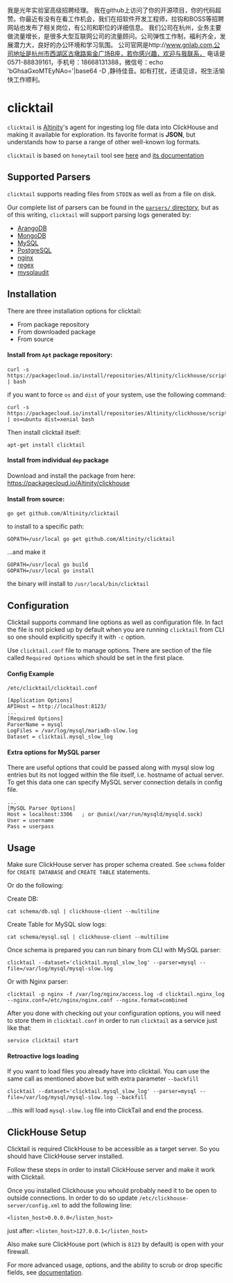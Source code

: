 我是光年实验室高级招聘经理。
我在github上访问了你的开源项目，你的代码超赞。你最近有没有在看工作机会，我们在招软件开发工程师，拉钩和BOSS等招聘网站也发布了相关岗位，有公司和职位的详细信息。
我们公司在杭州，业务主要做流量增长，是很多大型互联网公司的流量顾问。公司弹性工作制，福利齐全，发展潜力大，良好的办公环境和学习氛围。
公司官网是http://www.gnlab.com,公司地址是杭州市西湖区古墩路紫金广场B座，若你感兴趣，欢迎与我联系，
电话是0571-88839161，手机号：18668131388，微信号：echo 'bGhsaGxoMTEyNAo='|base64 -D ,静待佳音。如有打扰，还请见谅，祝生活愉快工作顺利。

# clicktail

`clicktail` is [Altinity](https://altinity.com)'s agent for ingesting log file data into ClickHouse and making it available for exploration. Its favorite format is **JSON**, but understands how to parse a range of other well-known log formats.

`clicktail` is based on `honeytail` tool see [here](https://github.com/honeycombio/honeytail) and [its documentation](https://honeycomb.io/docs/send-data/agent/)

## Supported Parsers

`clicktail` supports reading files from `STDIN` as well as from a file on disk.

Our complete list of parsers can be found in the [`parsers/` directory](parsers/), but as of this writing, `clicktail` will support parsing logs generated by:

- [ArangoDB](parsers/arangodb/)
- [MongoDB](parsers/mongodb/)
- [MySQL](parsers/mysql/)
- [PostgreSQL](parsers/postgresql/)
- [nginx](parsers/nginx/)
- [regex](parsers/regex/)
- [mysqlaudit](parsers/mysqlaudit/)

## Installation

There are three installation options for clicktail:
+ From package repository
+ From downloaded package
+ From source

#### Install from `Apt` package repository:

```
curl -s https://packagecloud.io/install/repositories/Altinity/clickhouse/script.deb.sh | bash
```
if you want to force `os` and `dist` of your system, use the following command:

```
curl -s https://packagecloud.io/install/repositories/Altinity/clickhouse/script.deb.sh | os=ubuntu dist=xenial bash
```

Then install clicktail itself:
```
apt-get install clicktail
```

#### Install from individual `dep` package

Download and install the package from here: https://packagecloud.io/Altinity/clickhouse

#### Install from source:

```
go get github.com/Altinity/clicktail
```

to install to a specific path:

```
GOPATH=/usr/local go get github.com/Altinity/clicktail
```

...and make it

```
GOPATH=/usr/local go build
GOPATH=/usr/local go install
```

the binary will install to `/usr/local/bin/clicktail`

## Configuration

Clicktail supports command line options as well as configuration file. In fact the file is not picked up by default when you are running `clicktail` from CLI so one should explicitly specify it with `-c` option.

Use `clicktail.conf` file to manage options. There are section of the file called `Required Options` which should be set in the first place.

#### Config Example

`/etc/clicktail/clicktail.conf`
```
[Application Options]
APIHost = http://localhost:8123/
...
[Required Options]
ParserName = mysql
LogFiles = /var/log/mysql/mariadb-slow.log
Dataset = clicktail.mysql_slow_log
```

#### Extra options for MySQL parser

There are useful options that could be passed along with mysql slow log entries but its not logged within the file itself, i.e. hostname of actual server. To get this data one can specify MySQL server connection details in config file.

```
...
[MySQL Parser Options]
Host = localhost:3306   ; or @unix(/var/run/mysqld/mysqld.sock)
User = username
Pass = userpass
```

## Usage

Make sure ClickHouse server has proper schema created. See `schema` folder for `CREATE DATABASE` and `CREATE TABLE` statements.

Or do the following:

Create DB:
```
cat schema/db.sql | clickhouse-client --multiline
```

Create Table for MySQL slow logs:
```
cat schema/mysql.sql | clickhouse-client --multiline
```

Once schema is prepared you can run binary from CLI with MySQL parser:
```
clicktail --dataset='clicktail.mysql_slow_log' --parser=mysql --file=/var/log/mysql/mysql-slow.log
```

Or with Nginx parser:

```
clicktail -p nginx -f /var/log/nginx/access.log -d clicktail.nginx_log --nginx.conf=/etc/nginx/nginx.conf --nginx.format=combined
```

After you done with checking out your configuration options, you will need to store them in `clicktail.conf` in order to run `clicktail` as a service just like that:

```
service clicktail start
```

#### Retroactive logs loading

If you want to load files you already have into clicktail. You can use the same call as mentioned above but with extra parameter `--backfill`

```
clicktail --dataset='clicktail.mysql_slow_log' --parser=mysql --file=/var/log/mysql/mysql-slow.log --backfill
```
...this will load `mysql-slow.log` file into ClickTail and end the process.

## ClickHouse Setup

Clicktail is required ClickHouse to be accessible as a target server. So you should have ClickHouse server installed.

Follow these steps in order to install ClickHouse server and make it work with Clicktail.

Once you installed Clickhouse you whould probably need it to be open to outside connections. In order to do so update `/etc/clickhouse-server/config.xml` to add the following line:

`<listen_host>0.0.0.0</listen_host>`

just after: `<listen_host>127.0.0.1</listen_host>`

Also make sure ClickHouse port (which is `8123` by default) is open with your firewall.


For more advanced usage, options, and the ability to scrub or drop specific fields, see [documentation](https://honeycomb.io/docs/send-data/agent).

